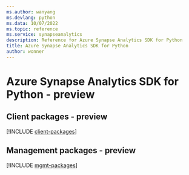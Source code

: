 ```yaml
---
ms.author: wanyang
ms.devlang: python
ms.data: 10/07/2022
ms.topic: reference
ms.service: synapseanalytics
description: Reference for Azure Synapse Analytics SDK for Python
title: Azure Synapse Analytics SDK for Python
author: wonner
---
```

# Azure Synapse Analytics SDK for Python - preview

## Client packages - preview
[!INCLUDE [client-packages](synapse-analytics-client-index.md)]
## Management packages - preview
[!INCLUDE [mgmt-packages](synapse-analytics-mgmt-index.md)]